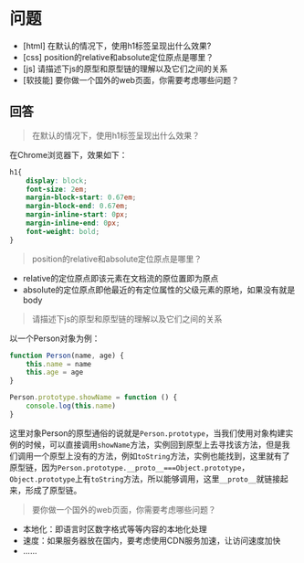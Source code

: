 # 问题

+ [html] 在默认的情况下，使用h1标签呈现出什么效果?
+ [css] position的relative和absolute定位原点是哪里？
+ [js] 请描述下js的原型和原型链的理解以及它们之间的关系
+ [软技能] 要你做一个国外的web页面，你需要考虑哪些问题？

## 回答

>  在默认的情况下，使用h1标签呈现出什么效果？

在Chrome浏览器下，效果如下：

```css
h1{
    display: block;
    font-size: 2em;
    margin-block-start: 0.67em;
    margin-block-end: 0.67em;
    margin-inline-start: 0px;
    margin-inline-end: 0px;
    font-weight: bold;
}
```

> position的relative和absolute定位原点是哪里？

+ relative的定位原点即该元素在文档流的原位置即为原点
+ absolute的定位原点即他最近的有定位属性的父级元素的原地，如果没有就是body



> 请描述下js的原型和原型链的理解以及它们之间的关系

以一个Person对象为例：

```JavaScript
function Person(name, age) {
    this.name = name
    this.age = age
}

Person.prototype.showName = function () {
    console.log(this.name)
}
```

这里对象Person的原型通俗的说就是`Person.prototype`，当我们使用对象构建实例的时候，可以直接调用`showName`方法，实例回到原型上去寻找该方法，但是我们调用一个原型上没有的方法，例如`toString`方法，实例也能找到，这里就有了原型链，因为`Person.prototype.__proto__===Object.prototype`，`Object.prototype`上有`toString`方法，所以能够调用，这里`__proto__`就链接起来，形成了原型链。

>  要你做一个国外的web页面，你需要考虑哪些问题？

+ 本地化：即语言时区数字格式等等内容的本地化处理
+ 速度：如果服务器放在国内，要考虑使用CDN服务加速，让访问速度加快
+ ......
